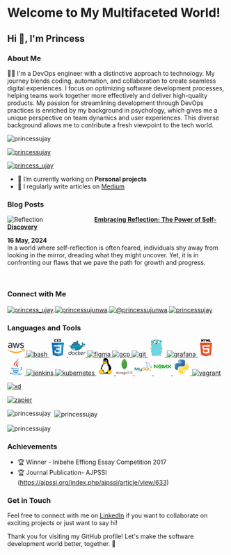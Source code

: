 # Welcome to My Multifaceted World!

<h2 align="left">Hi 👋, I'm Princess</h2>

### About Me
👩‍💻 I'm a DevOps engineer with a distinctive approach to technology. My journey blends coding, automation, and collaboration to create seamless digital experiences. I focus on optimizing software development processes, helping teams work together more effectively and deliver high-quality products. My passion for streamlining development through DevOps practices is enriched by my background in psychology, which gives me a unique perspective on team dynamics and user experiences. This diverse background allows me to contribute a fresh viewpoint to the tech world.

<p align="left"> 
  <img src="https://komarev.com/ghpvc/?username=princessujay&label=Profile%20views&color=0e75b6&style=flat" alt="princessujay" /> 
</p>

<p align="left"> 
  <a href="https://github.com/ryo-ma/github-profile-trophy">
    <img src="https://github-profile-trophy.vercel.app/?username=princessujay" alt="princessujay" />
  </a> 
</p>

<p align="left"> 
  <a href="https://twitter.com/princess_ujay" target="blank">
    <img src="https://img.shields.io/twitter/follow/princess_ujay?logo=twitter&style=for-the-badge" alt="princess_ujay" />
  </a> 
</p>

- 🔭 I’m currently working on **Personal projects**
- 📝 I regularly write articles on [Medium](https://medium.com/@princess-ujay)

### Blog Posts
<!-- BLOG-POST-LIST:START -->
<!-- HASHNODE_BLOG:START -->
<p align="left">
<a href="https://medium.com/@princess-ujay/embracing-reflection-the-power-of-self-discovery-8f56a108a30c" title="Embracing Reflection: The Power of Self-Discovery"><img src="https://miro.medium.com/v2/resize:fit:720/format:webp/1*qxZ88Hn9HJh57wdh8juEUA@2x.jpeg" alt="Reflection" width="200px" align="left" /></a>
<a href="https://medium.com/@princess-ujay/embracing-reflection-the-power-of-self-discovery-8f56a108a30c" title="Embracing Reflection: The Power of Self-Discovery"><strong>Embracing Reflection: The Power of Self-Discovery</strong></a>
<div><strong>16 May, 2024</strong>
<br/> In a world where self-reflection is often feared, individuals shy away from looking in the mirror, dreading what they might uncover. Yet, it is in confronting our flaws that we pave the path for growth and progress.
</p> <br/>
<!-- HASHNODE_BLOG:END -->
<!-- BLOG-POST-LIST:END -->

### Connect with Me
<p align="left">
  <a href="https://twitter.com/princess_ujay" target="blank">
    <img align="center" src="https://raw.githubusercontent.com/rahuldkjain/github-profile-readme-generator/master/src/images/icons/Social/twitter.svg" alt="princess_ujay" height="30" width="40" />
  </a>
  <a href="https://linkedin.com/in/princessujunwa" target="blank">
    <img align="center" src="https://raw.githubusercontent.com/rahuldkjain/github-profile-readme-generator/master/src/images/icons/Social/linked-in-alt.svg" alt="princessujunwa" height="30" width="40" />
  </a>
  <a href="https://medium.com/@princessujunwa" target="blank">
    <img align="center" src="https://raw.githubusercontent.com/rahuldkjain/github-profile-readme-generator/master/src/images/icons/Social/medium.svg" alt="@princessujunwa" height="30" width="40" />
  </a>
  <a href="https://www.youtube.com/c/princessujay" target="blank">
    <img align="center" src="https://raw.githubusercontent.com/rahuldkjain/github-profile-readme-generator/master/src/images/icons/Social/youtube.svg" alt="princessujay" height="30" width="40" />
  </a>
</p>

### Languages and Tools
<p align="left"> 
  <a href="https://aws.amazon.com" target="_blank" rel="noreferrer"> 
    <img src="https://raw.githubusercontent.com/devicons/devicon/master/icons/amazonwebservices/amazonwebservices-original-wordmark.svg" alt="aws" width="40" height="40"/> 
  </a> 
  <a href="https://www.gnu.org/software/bash/" target="_blank" rel="noreferrer"> 
    <img src="https://www.vectorlogo.zone/logos/gnu_bash/gnu_bash-icon.svg" alt="bash" width="40" height="40"/> 
  </a> 
  <a href="https://www.w3schools.com/css/" target="_blank" rel="noreferrer"> 
    <img src="https://raw.githubusercontent.com/devicons/devicon/master/icons/css3/css3-original-wordmark.svg" alt="css3" width="40" height="40"/> 
  </a> 
  <a href="https://www.docker.com/" target="_blank" rel="noreferrer"> 
    <img src="https://raw.githubusercontent.com/devicons/devicon/master/icons/docker/docker-original-wordmark.svg" alt="docker" width="40" height="40"/> 
  </a> 
  <a href="https://www.figma.com/" target="_blank" rel="noreferrer"> 
    <img src="https://www.vectorlogo.zone/logos/figma/figma-icon.svg" alt="figma" width="40" height="40"/> 
  </a> 
  <a href="https://cloud.google.com" target="_blank" rel="noreferrer"> 
    <img src="https://www.vectorlogo.zone/logos/google_cloud/google_cloud-icon.svg" alt="gcp" width="40" height="40"/> 
  </a> 
  <a href="https://git-scm.com/" target="_blank" rel="noreferrer"> 
    <img src="https://www.vectorlogo.zone/logos/git-scm/git-scm-icon.svg" alt="git" width="40" height="40"/> 
  </a> 
  <a href="https://golang.org" target="_blank" rel="noreferrer"> 
    <img src="https://raw.githubusercontent.com/devicons/devicon/master/icons/go/go-original.svg" alt="go" width="40" height="40"/> 
  </a> 
  <a href="https://grafana.com" target="_blank" rel="noreferrer"> 
    <img src="https://www.vectorlogo.zone/logos/grafana/grafana-icon.svg" alt="grafana" width="40" height="40"/> 
  </a> 
  <a href="https://www.w3.org/html/" target="_blank" rel="noreferrer"> 
    <img src="https://raw.githubusercontent.com/devicons/devicon/master/icons/html5/html5-original-wordmark.svg" alt="html5" width="40" height="40"/> 
  </a> 
  <a href="https://www.java.com" target="_blank" rel="noreferrer"> 
    <img src="https://raw.githubusercontent.com/devicons/devicon/master/icons/java/java-original.svg" alt="java" width="40" height="40"/> 
  </a> 
  <a href="https://www.jenkins.io" target="_blank" rel="noreferrer"> 
    <img src="https://www.vectorlogo.zone/logos/jenkins/jenkins-icon.svg" alt="jenkins" width="40" height="40"/> 
  </a> 
  <a href="https://kubernetes.io" target="_blank" rel="noreferrer"> 
    <img src="https://www.vectorlogo.zone/logos/kubernetes/kubernetes-icon.svg" alt="kubernetes" width="40" height="40"/> 
  </a> 
  <a href="https://www.linux.org/" target="_blank" rel="noreferrer"> 
    <img src="https://raw.githubusercontent.com/devicons/devicon/master/icons/linux/linux-original.svg" alt="linux" width="40" height="40"/> 
  </a> 
  <a href="https://www.mongodb.com/" target="_blank" rel="noreferrer"> 
    <img src="https://raw.githubusercontent.com/devicons/devicon/master/icons/mongodb/mongodb-original-wordmark.svg" alt="mongodb" width="40" height="40"/> 
  </a> 
  <a href="https://www.mysql.com/" target="_blank" rel="noreferrer"> 
    <img src="https://raw.githubusercontent.com/devicons/devicon/master/icons/mysql/mysql-original-wordmark.svg" alt="mysql" width="40" height="40"/> 
  </a> 
  <a href="https://www.nginx.com" target="_blank" rel="noreferrer"> 
        <img src="https://raw.githubusercontent.com/devicons/devicon/master/icons/nginx/nginx-original.svg" alt="nginx" width="40" height="40"/> 
  </a> 
  <a href="https://www.python.org" target="_blank" rel="noreferrer"> 
    <img src="https://raw.githubusercontent.com/devicons/devicon/master/icons/python/python-original.svg" alt="python" width="40" height="40"/> 
  </a> 
  <a href="https://www.vagrantup.com/" target="_blank" rel="noreferrer"> 
    <img src="https://www.vectorlogo.zone/logos/vagrantup/vagrantup-icon.svg" alt="vagrant" width="40" height="40"/> 
  </a> 
 
  [![xd](https://cdn.worldvectorlogo.com/logos/adobe-xd.svg)](https://www.adobe.com/products/xd.html)

  <a href="https://zapier.com" target="_blank" rel="noreferrer"> 
    <img src="https://www.vectorlogo.zone/logos/zapier/zapier-icon.svg" alt="zapier" width="40" height="40"/> 
  </a> 
</p>

<p>
  <img align="left" src="https://github-readme-stats.vercel.app/api/top-langs?username=princessujay&show_icons=true&locale=en&layout=compact" alt="princessujay" />
</p>

<p>&nbsp;
  <img align="center" src="https://github-readme-stats.vercel.app/api?username=princessujay&show_icons=true&locale=en" alt="princessujay" />
</p>

<p>
  <img align="center" src="https://github-readme-streak-stats.herokuapp.com/?user=princessujay&" alt="princessujay" />
</p>

### Achievements

- 🏆 Winner - Inibehe Effiong Essay Competition 2017
- 🏆 Journal Publication- AJPSSI (https://ajpssi.org/index.php/ajpssi/article/view/633)    
<!--
### Featured Projects

- **Automated Deployment Pipeline**
  - Automated CI/CD pipeline using Jenkins and Docker to streamline application deployment.
- **Kubernetes Cluster Management**
  - Designed and managed Kubernetes clusters on AWS, implementing best practices for security and scalability.
- **Infrastructure as Code with Terraform**
  - Developed infrastructure automation scripts using Terraform, enabling consistent and repeatable deployments.
-->
### Get in Touch
Feel free to connect with me on [LinkedIn](https://linkedin.com/in/princessujunwa) if you want to collaborate on exciting projects or just want to say hi!

Thank you for visiting my GitHub profile! Let's make the software development world better, together. 🚀
